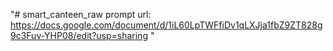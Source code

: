 "# smart_canteen_raw
prompt url: https://docs.google.com/document/d/1iL60LpTWFfiDv1qLXJja1fbZ9ZT828g9c3Fuv-YHP08/edit?usp=sharing "
